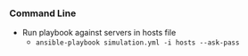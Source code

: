 ### Command Line

- Run playbook against servers in hosts file
    - `ansible-playbook simulation.yml -i hosts --ask-pass`
